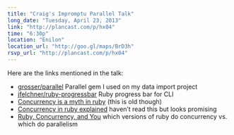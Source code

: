 ```yaml
---
title: "Craig's Impromptu Parallel Talk"
long_date: "Tuesday, April 23, 2013"
link: "http://plancast.com/p/hx04"
time: "6:30p"
location: "Enilon"
location_url: "http://goo.gl/maps/BrD3h"
rsvp_url: "http://plancast.com/p/hx04"
---
```


Here are the links mentioned in the talk:

* [grosser/parallel](https://github.com/grosser/parallel) Parallel gem I used on my data import project
* [jfelchner/ruby-progressbar](https://github.com/jfelchner/ruby-progressbar) Ruby progress bar for CLI
* [Concurrency is a myth in ruby](http://www.igvita.com/2008/11/13/concurrency-is-a-myth-in-ruby) (this is old though)
* [Concurrency in ruby explained](http://merbist.com/2011/02/22/concurrency-in-ruby-explained/) haven&rsquo;t read this
  but looks promising
* [Ruby, Concurrency, and You](https://blog.engineyard.com/2011/ruby-concurrency-and-you) which versions of ruby do
  concurrency vs. which do parallelism
